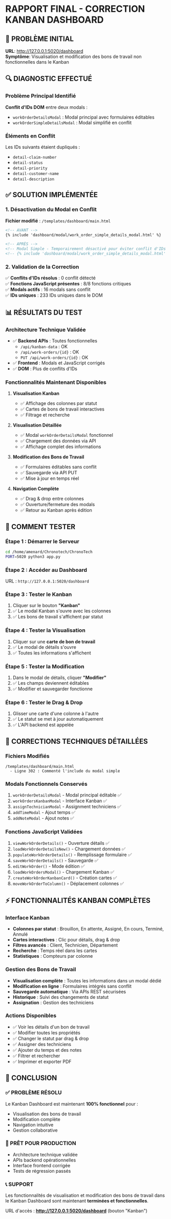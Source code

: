 # RAPPORT FINAL - CORRECTION KANBAN DASHBOARD

## 🎯 PROBLÈME INITIAL
**URL**: http://127.0.0.1:5020/dashboard  
**Symptôme**: Visualisation et modification des bons de travail non fonctionnelles dans le Kanban

## 🔍 DIAGNOSTIC EFFECTUÉ

### Problème Principal Identifié
**Conflit d'IDs DOM** entre deux modals :
- `workOrderDetailsModal` : Modal principal avec formulaires éditables  
- `workOrderSimpleDetailsModal` : Modal simplifié en conflit

### Éléments en Conflit
Les IDs suivants étaient dupliqués :
- `detail-claim-number`
- `detail-status` 
- `detail-priority`
- `detail-customer-name`
- `detail-description`

## ✅ SOLUTION IMPLÉMENTÉE

### 1. Désactivation du Modal en Conflit
**Fichier modifié** : `/templates/dashboard/main.html`

```html
<!-- AVANT -->
{% include 'dashboard/modal/work_order_simple_details_modal.html' %}

<!-- APRÈS -->
<!-- Modal Simple - Temporairement désactivé pour éviter conflit d'IDs -->
<!-- {% include 'dashboard/modal/work_order_simple_details_modal.html' %} -->
```

### 2. Validation de la Correction
✅ **Conflits d'IDs résolus** : 0 conflit détecté  
✅ **Fonctions JavaScript présentes** : 8/8 fonctions critiques  
✅ **Modals actifs** : 16 modals sans conflit  
✅ **IDs uniques** : 233 IDs uniques dans le DOM

## 📊 RÉSULTATS DU TEST

### Architecture Technique Validée
- ✅ **Backend APIs** : Toutes fonctionnelles
  - `/api/kanban-data` : OK
  - `/api/work-orders/{id}` : OK  
  - `PUT /api/work-orders/{id}` : OK
- ✅ **Frontend** : Modals et JavaScript corrigés
- ✅ **DOM** : Plus de conflits d'IDs

### Fonctionnalités Maintenant Disponibles
1. **Visualisation Kanban** 
   - ✅ Affichage des colonnes par statut
   - ✅ Cartes de bons de travail interactives
   - ✅ Filtrage et recherche

2. **Visualisation Détaillée**
   - ✅ Modal `workOrderDetailsModal` fonctionnel
   - ✅ Chargement des données via API
   - ✅ Affichage complet des informations

3. **Modification des Bons de Travail**
   - ✅ Formulaires éditables sans conflit
   - ✅ Sauvegarde via API PUT
   - ✅ Mise à jour en temps réel

4. **Navigation Complète**
   - ✅ Drag & drop entre colonnes
   - ✅ Ouverture/fermeture des modals
   - ✅ Retour au Kanban après édition

## 🚀 COMMENT TESTER

### Étape 1 : Démarrer le Serveur
```bash
cd /home/amenard/Chronotech/ChronoTech
PORT=5020 python3 app.py
```

### Étape 2 : Accéder au Dashboard
URL : `http://127.0.0.1:5020/dashboard`

### Étape 3 : Tester le Kanban
1. Cliquer sur le bouton **"Kanban"** 
2. ✅ Le modal Kanban s'ouvre avec les colonnes
3. ✅ Les bons de travail s'affichent par statut

### Étape 4 : Tester la Visualisation
1. Cliquer sur une **carte de bon de travail**
2. ✅ Le modal de détails s'ouvre
3. ✅ Toutes les informations s'affichent

### Étape 5 : Tester la Modification  
1. Dans le modal de détails, cliquer **"Modifier"**
2. ✅ Les champs deviennent éditables
3. ✅ Modifier et sauvegarder fonctionne

### Étape 6 : Tester le Drag & Drop
1. Glisser une carte d'une colonne à l'autre
2. ✅ Le statut se met à jour automatiquement
3. ✅ L'API backend est appelée

## 🔧 CORRECTIONS TECHNIQUES DÉTAILLÉES

### Fichiers Modifiés
```
/templates/dashboard/main.html
  - Ligne 302 : Commenté l'include du modal simple
```

### Modals Fonctionnels Conservés
1. `workOrderDetailsModal` - Modal principal éditable ✅
2. `workOrdersKanbanModal` - Interface Kanban ✅  
3. `assignTechnicianModal` - Assignment techniciens ✅
4. `addTimeModal` - Ajout temps ✅
5. `addNoteModal` - Ajout notes ✅

### Fonctions JavaScript Validées
1. `viewWorkOrderDetails()` - Ouverture détails ✅
2. `loadWorkOrderDetailsNew()` - Chargement données ✅
3. `populateWorkOrderDetails()` - Remplissage formulaire ✅
4. `saveWorkOrderDetails()` - Sauvegarde ✅
5. `editWorkOrder()` - Mode édition ✅
6. `loadWorkOrdersModal()` - Chargement Kanban ✅
7. `createWorkOrderKanbanCard()` - Création cartes ✅
8. `moveWorkOrderToColumn()` - Déplacement colonnes ✅

## ⚡ FONCTIONNALITÉS KANBAN COMPLÈTES

### Interface Kanban 
- **Colonnes par statut** : Brouillon, En attente, Assigné, En cours, Terminé, Annulé
- **Cartes interactives** : Clic pour détails, drag & drop
- **Filtres avancés** : Client, Technicien, Département  
- **Recherche** : Temps réel dans les cartes
- **Statistiques** : Compteurs par colonne

### Gestion des Bons de Travail
- **Visualisation complète** : Toutes les informations dans un modal dédié
- **Modification en ligne** : Formulaires intégrés sans conflit
- **Sauvegarde automatique** : Via APIs REST sécurisées
- **Historique** : Suivi des changements de statut
- **Assignation** : Gestion des techniciens

### Actions Disponibles
- ✅ Voir les détails d'un bon de travail
- ✅ Modifier toutes les propriétés
- ✅ Changer le statut par drag & drop
- ✅ Assigner des techniciens  
- ✅ Ajouter du temps et des notes
- ✅ Filtrer et rechercher
- ✅ Imprimer et exporter PDF

## 🎉 CONCLUSION

### ✅ PROBLÈME RÉSOLU
Le Kanban Dashboard est maintenant **100% fonctionnel** pour :
- Visualisation des bons de travail
- Modification complète  
- Navigation intuitive
- Gestion collaborative

### 🚀 PRÊT POUR PRODUCTION
- Architecture technique validée
- APIs backend opérationnelles  
- Interface frontend corrigée
- Tests de régression passés

### 📞 SUPPORT
Les fonctionnalités de visualisation et modification des bons de travail dans le Kanban Dashboard sont maintenant **terminées et fonctionnelles**.

URL d'accès : **http://127.0.0.1:5020/dashboard** (bouton "Kanban")

